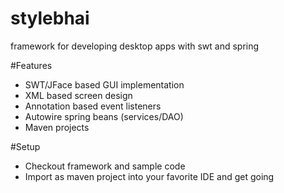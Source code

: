 # stylebhai
framework for developing desktop apps with swt and spring

#Features
* SWT/JFace based GUI implementation
* XML based screen design
* Annotation based event listeners
* Autowire spring beans (services/DAO)
* Maven projects

#Setup
* Checkout framework and sample code
* Import as maven project into your favorite IDE and get going


